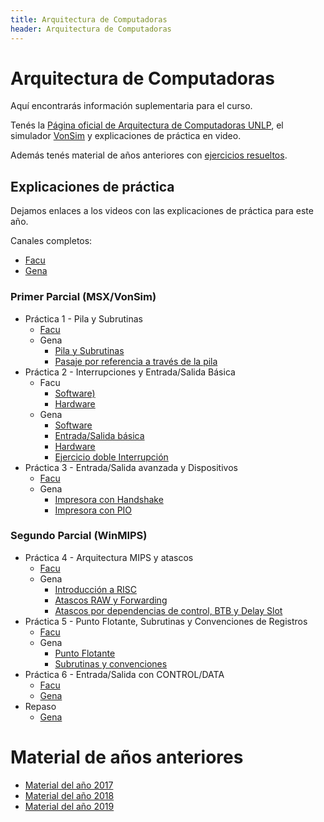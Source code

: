 ```yaml
---
title: Arquitectura de Computadoras
header: Arquitectura de Computadoras
---
```


# Arquitectura de Computadoras

Aquí encontrarás información suplementaria para el curso.

Tenés la [Página oficial de Arquitectura de Computadoras UNLP](http://weblidi.info.unlp.edu.ar/catedras/arquitecturaP2003/), el simulador  [VonSim](https://vonsim.github.io/) y explicaciones de práctica en video. 

Además tenés material de años anteriores con [ejercicios resueltos](2019/index.html).



## Explicaciones de práctica

Dejamos enlaces a los videos con las explicaciones de práctica para este año.

Canales completos:
* [Facu](https://www.youtube.com/channel/UCjDE_Uo6j-Vr4dcWK9mkd-A/playlists)
* [Gena](https://www.youtube.com/playlist?list=PLw3_MBoxXizjnv-60JtInvBu33MyExLgK)

### Primer Parcial (MSX/VonSim)

* Práctica 1 - Pila y Subrutinas
  * [Facu](https://www.youtube.com/watch?v=wYYpV7CaHBU&list=PLsJug27zlST8z3axrYsufsQdngTHeKHJ3)
  * Gena
    * [Pila y Subrutinas](https://www.youtube.com/watch?v=sMIxGFNLCRc&list=PLw3_MBoxXizjnv-60JtInvBu33MyExLgK)
    * [Pasaje por referencia a través de la pila](https://www.youtube.com/watch?v=VmarGadswOY&list=PLw3_MBoxXizjnv-60JtInvBu33MyExLgK&index=3)
* Práctica 2 - Interrupciones y Entrada/Salida Básica
  * Facu
    * [Software)](https://www.youtube.com/playlist?list=PLsJug27zlST_0jOif-YPPYdAHN4D-abXD)
    *  [Hardware](https://www.youtube.com/playlist?list=PLsJug27zlST-maYlfqJdK4reF5nEwmya2)
  * Gena
    * [Software](https://www.youtube.com/watch?v=_CanVjlLdU8)
    * [Entrada/Salida básica](https://www.youtube.com/watch?v=k86LvLRs-CM)
    * [Hardware](https://www.youtube.com/watch?v=nvtzp2ZGVdU)
    * [Ejercicio doble Interrupción](https://www.youtube.com/watch?v=e8Sd5BswGEI)
  <!-- * [Práctica Resuelta](apuntes/p2resuelta.docx) -->
* Práctica 3 - Entrada/Salida avanzada y Dispositivos
  * [Facu](https://www.youtube.com/playlist?list=PLsJug27zlST9plIJmaVJjoPoA8Jmoin5p)
  * Gena
    * [Impresora con Handshake](https://www.youtube.com/watch?v=RF0GO8DPCtw&list=PLw3_MBoxXizjnv-60JtInvBu33MyExLgK&index=8)
    * [Impresora con PIO](https://www.youtube.com/watch?v=6mEooTHPEMc&list=PLw3_MBoxXizjnv-60JtInvBu33MyExLgK&index=10)
  


### Segundo Parcial (WinMIPS)
* Práctica 4 - Arquitectura MIPS y atascos
  * [Facu](https://www.youtube.com/playlist?list=PLsJug27zlST_R6ePpsdaHkoMQ63g_HrWH)
  * Gena
    * [Introducción a RISC](https://www.youtube.com/watch?v=NFAXyoqioUk&list=PLw3_MBoxXizjnv-60JtInvBu33MyExLgK&index=10)
    * [Atascos RAW y Forwarding](https://www.youtube.com/watch?v=n04NT1pIL-A&list=PLw3_MBoxXizjnv-60JtInvBu33MyExLgK&index=11)
    * [Atascos por dependencias de control, BTB y Delay Slot](https://www.youtube.com/watch?v=Nt2h2CfdgKw&list=PLw3_MBoxXizjnv-60JtInvBu33MyExLgK&index=12)
* Práctica 5 - Punto Flotante, Subrutinas y Convenciones de Registros
  * [Facu](https://www.youtube.com/playlist?list=PLsJug27zlST_zE4ZFbV0XsCcglULQAdxG)
  * Gena
    * [Punto Flotante](https://www.youtube.com/watch?v=uXzYixdnt8A&list=PLw3_MBoxXizjnv-60JtInvBu33MyExLgK&index=13)
    * [Subrutinas y convenciones](https://www.youtube.com/watch?v=kGLZgBJhYgk&list=PLw3_MBoxXizjnv-60JtInvBu33MyExLgK&index=14)
* Práctica 6 - Entrada/Salida con CONTROL/DATA
  * [Facu](https://www.youtube.com/playlist?list=PLsJug27zlST_IxXS-ENvs0_QCBlVWhgE6)
  * [Gena](https://www.youtube.com/watch?v=YlvYN1TGqIo&list=PLw3_MBoxXizjnv-60JtInvBu33MyExLgK&index=14)
* Repaso
  * [Gena](https://www.youtube.com/watch?v=jgztyANXjxo&list=PLw3_MBoxXizjnv-60JtInvBu33MyExLgK&index=16)
  

# Material de años anteriores

*   [Material del año 2017](2017/index.html)
*   [Material del año 2018](2018/index.html)
*   [Material del año 2019](2019/index.html)
